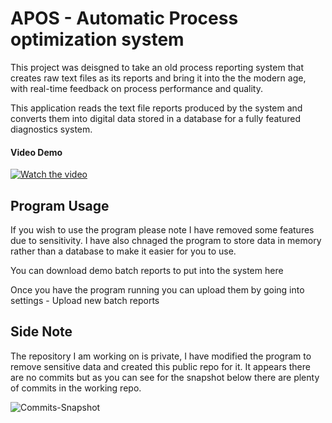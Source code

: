 # APOS - Automatic Process optimization system
This project was deisgned to take an old process reporting system that creates raw text files as its reports and bring it into the the modern age, with real-time feedback on process performance and quality.  

This application reads the text file reports produced by the system and converts them into digital data stored in a database for a fully featured diagnostics system.

#### Video Demo

[![Watch the video](http://mikehulme.co.uk/Images/APOSYouTube2.png)](https://www.youtube.com/watch?v=8UuJjG11PVg&ab_channel=MikeHulme)


## Program Usage

If you wish to use the program please note I have removed some features due to sensitivity. I have also chnaged the program to store data in memory rather than a database
to make it easier for you to use.

You can download demo batch reports to put into the system here

Once you have the program running you can upload them by going into settings - Upload new batch reports

## Side Note

The repository I am working on is private, I have modified the program to remove sensitive data and created this public repo for it. It appears there are no commits but as you can see for the snapshot below there are plenty of commits in the working repo.

![Commits-Snapshot](https://mikehulme.co.uk/Images/Commits.png)

